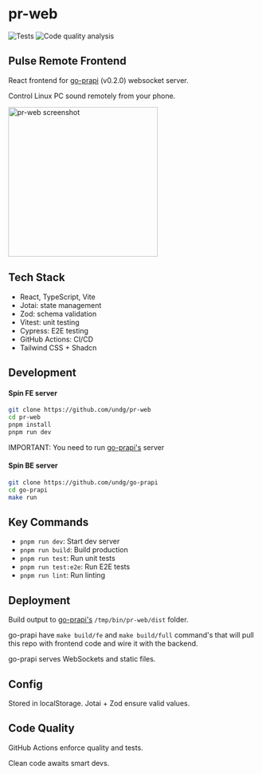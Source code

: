 # pr-web

![Tests](https://github.com/undg/pr-web/actions/workflows/test.yml/badge.svg)
![Code quality analysis](https://github.com/undg/pr-web/actions/workflows/codeql-analysis.yml/badge.svg)

## Pulse Remote Frontend

React frontend for [go-prapi](https://github.com/undg/go-prapi) (v0.2.0) websocket server.

Control Linux PC sound remotely from your phone.

<img src="https://github.com/user-attachments/assets/e93fb159-08df-4c9c-ac92-19c3ea353489" width="300" alt="pr-web screenshot">

## Tech Stack

- React, TypeScript, Vite
- Jotai: state management
- Zod: schema validation
- Vitest: unit testing
- Cypress: E2E testing
- GitHub Actions: CI/CD
- Tailwind CSS + Shadcn

## Development

#### Spin FE server

```bash
git clone https://github.com/undg/pr-web
cd pr-web
pnpm install
pnpm run dev
```

IMPORTANT: You need to run [go-prapi's](https://github.com/undg/go-prapi) server

#### Spin BE server

```bash
git clone https://github.com/undg/go-prapi
cd go-prapi
make run
```

## Key Commands

- `pnpm run dev`: Start dev server
- `pnpm run build`: Build production
- `pnpm run test`: Run unit tests
- `pnpm run test:e2e`: Run E2E tests
- `pnpm run lint`: Run linting

## Deployment

Build output to [go-prapi's](https://github.com/undg/go-prapi) `/tmp/bin/pr-web/dist` folder.

go-prapi have `make build/fe` and `make build/full` command's that will pull this repo with frontend code and wire it with the backend.

go-prapi serves WebSockets and static files.

## Config

Stored in localStorage. Jotai + Zod ensure valid values.

## Code Quality

GitHub Actions enforce quality and tests.

Clean code awaits smart devs.
